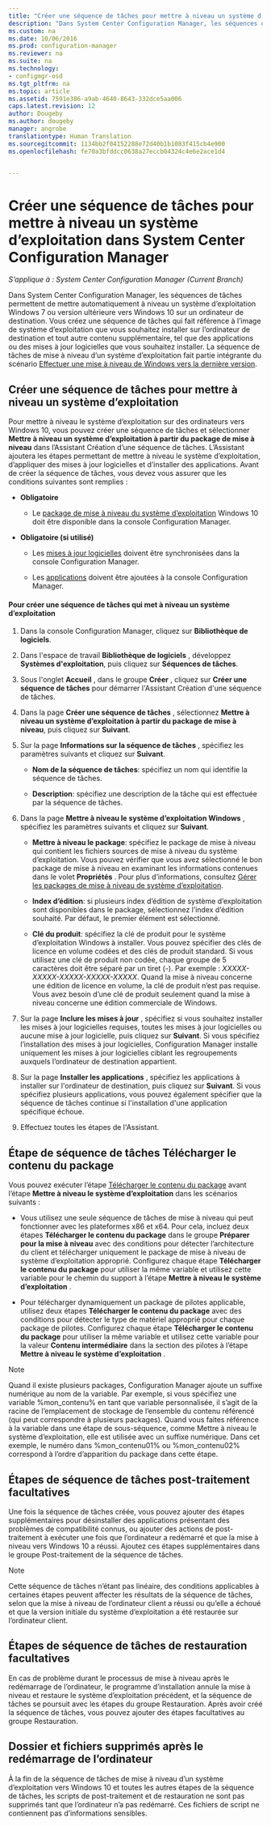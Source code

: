 ```yaml
---
title: "Créer une séquence de tâches pour mettre à niveau un système d’exploitation | Configuration Manager"
description: "Dans System Center Configuration Manager, les séquences de tâches permettent de mettre automatiquement à niveau un système d’exploitation Windows 7 ou version ultérieure vers Windows 10."
ms.custom: na
ms.date: 10/06/2016
ms.prod: configuration-manager
ms.reviewer: na
ms.suite: na
ms.technology:
- configmgr-osd
ms.tgt_pltfrm: na
ms.topic: article
ms.assetid: 7591e386-a9ab-4640-8643-332dce5aa006
caps.latest.revision: 12
author: Dougeby
ms.author: dougeby
manager: angrobe
translationtype: Human Translation
ms.sourcegitcommit: 1134bb2f04152288e72d40b1b1083f415cb4e900
ms.openlocfilehash: fe70a3bfddcc0638a27eccb04324c4e6e2ace1d4


---
```

# <a name="create-a-task-sequence-to-upgrade-an-operating-system-in-system-center-configuration-manager"></a>Créer une séquence de tâches pour mettre à niveau un système d’exploitation dans System Center Configuration Manager

*S’applique à : System Center Configuration Manager (Current Branch)*

Dans System Center Configuration Manager, les séquences de tâches permettent de mettre automatiquement à niveau un système d’exploitation Windows 7 ou version ultérieure vers Windows 10 sur un ordinateur de destination. Vous créez une séquence de tâches qui fait référence à l’image de système d’exploitation que vous souhaitez installer sur l’ordinateur de destination et tout autre contenu supplémentaire, tel que des applications ou des mises à jour logicielles que vous souhaitez installer. La séquence de tâches de mise à niveau d’un système d’exploitation fait partie intégrante du scénario [Effectuer une mise à niveau de Windows vers la dernière version](upgrade-windows-to-the-latest-version.md).  

##  <a name="a-namebkmkupgradeosa-create-a-task-sequence-to-upgrade-an-operating-system"></a><a name="BKMK_UpgradeOS"></a> Créer une séquence de tâches pour mettre à niveau un système d’exploitation  
 Pour mettre à niveau le système d’exploitation sur des ordinateurs vers Windows 10, vous pouvez créer une séquence de tâches et sélectionner **Mettre à niveau un système d’exploitation à partir du package de mise à niveau** dans l’Assistant Création d’une séquence de tâches. L’Assistant ajoutera les étapes permettant de mettre à niveau le système d’exploitation, d’appliquer des mises à jour logicielles et d’installer des applications. Avant de créer la séquence de tâches, vous devez vous assurer que les conditions suivantes sont remplies :  

-   **Obligatoire**  

     - Le [package de mise à niveau du système d’exploitation](../get-started/manage-operating-system-upgrade-packages.md) Windows 10 doit être disponible dans la console Configuration Manager.  

-   **Obligatoire (si utilisé)**  

    -   Les [mises à jour logicielles](../../sum/get-started/synchronize-software-updates.md) doivent être synchronisées dans la console Configuration Manager.  

    -   Les [applications](../../apps/deploy-use/create-applications.md) doivent être ajoutées à la console Configuration Manager.  

#### <a name="to-create-a-task-sequence-that-upgrades-an-operating-system"></a>Pour créer une séquence de tâches qui met à niveau un système d’exploitation  

1.  Dans la console Configuration Manager, cliquez sur **Bibliothèque de logiciels**.  

2.  Dans l'espace de travail **Bibliothèque de logiciels** , développez **Systèmes d'exploitation**, puis cliquez sur **Séquences de tâches**.  

3.  Sous l'onglet **Accueil** , dans le groupe **Créer** , cliquez sur **Créer une séquence de tâches** pour démarrer l'Assistant Création d'une séquence de tâches.  

4.  Dans la page **Créer une séquence de tâches** , sélectionnez **Mettre à niveau un système d’exploitation à partir du package de mise à niveau**, puis cliquez sur **Suivant**.  

5.  Sur la page **Informations sur la séquence de tâches** , spécifiez les paramètres suivants et cliquez sur **Suivant**.  

    -   **Nom de la séquence de tâches**: spécifiez un nom qui identifie la séquence de tâches.  

    -   **Description**: spécifiez une description de la tâche qui est effectuée par la séquence de tâches.  

6.  Dans la page **Mettre à niveau le système d’exploitation Windows** , spécifiez les paramètres suivants et cliquez sur **Suivant**.  

    -   **Mettre à niveau le package**: spécifiez le package de mise à niveau qui contient les fichiers sources de mise à niveau du système d’exploitation. Vous pouvez vérifier que vous avez sélectionné le bon package de mise à niveau en examinant les informations contenues dans le volet **Propriétés** . Pour plus d’informations, consultez [Gérer les packages de mise à niveau de système d’exploitation](../get-started/manage-operating-system-upgrade-packages.md).  

    -   **Index d’édition**: si plusieurs index d’édition de système d’exploitation sont disponibles dans le package, sélectionnez l’index d’édition souhaité. Par défaut, le premier élément est sélectionné.  

    -   **Clé du produit**: spécifiez la clé de produit pour le système d’exploitation Windows à installer. Vous pouvez spécifier des clés de licence en volume codées et des clés de produit standard. Si vous utilisez une clé de produit non codée, chaque groupe de 5 caractères doit être séparé par un tiret (-). Par exemple : *XXXXX-XXXXX-XXXXX-XXXXX-XXXXX*. Quand la mise à niveau concerne une édition de licence en volume, la clé de produit n’est pas requise. Vous avez besoin d’une clé de produit seulement quand la mise à niveau concerne une édition commerciale de Windows.  

7.  Sur la page **Inclure les mises à jour** , spécifiez si vous souhaitez installer les mises à jour logicielles requises, toutes les mises à jour logicielles ou aucune mise à jour logicielle, puis cliquez sur **Suivant**. Si vous spécifiez l’installation des mises à jour logicielles, Configuration Manager installe uniquement les mises à jour logicielles ciblant les regroupements auxquels l’ordinateur de destination appartient.  

8.  Sur la page **Installer les applications** , spécifiez les applications à installer sur l'ordinateur de destination, puis cliquez sur **Suivant**. Si vous spécifiez plusieurs applications, vous pouvez également spécifier que la séquence de tâches continue si l'installation d'une application spécifique échoue.  

9. Effectuez toutes les étapes de l'Assistant.  

## <a name="download-package-content-task-sequence-step"></a>Étape de séquence de tâches Télécharger le contenu du package  
 Vous pouvez exécuter l’étape [Télécharger le contenu du package](../understand/task-sequence-steps.md#BKMK_DownloadPackageContent) avant l’étape **Mettre à niveau le système d’exploitation** dans les scénarios suivants :  

-   Vous utilisez une seule séquence de tâches de mise à niveau qui peut fonctionner avec les plateformes x86 et x64. Pour cela, incluez deux étapes **Télécharger le contenu du package** dans le groupe **Préparer pour la mise à niveau** avec des conditions pour détecter l’architecture du client et télécharger uniquement le package de mise à niveau de système d’exploitation approprié. Configurez chaque étape **Télécharger le contenu du package** pour utiliser la même variable et utilisez cette variable pour le chemin du support à l’étape **Mettre à niveau le système d’exploitation** .  

-   Pour télécharger dynamiquement un package de pilotes applicable, utilisez deux étapes **Télécharger le contenu du package** avec des conditions pour détecter le type de matériel approprié pour chaque package de pilotes. Configurez chaque étape **Télécharger le contenu du package** pour utiliser la même variable et utilisez cette variable pour la valeur **Contenu intermédiaire** dans la section des pilotes à l’étape **Mettre à niveau le système d’exploitation** .  

   > [!NOTE]
   > Quand il existe plusieurs packages, Configuration Manager ajoute un suffixe numérique au nom de la variable. Par exemple, si vous spécifiez une variable %mon_contenu% en tant que variable personnalisée, il s’agit de la racine de l’emplacement de stockage de l’ensemble du contenu référencé (qui peut correspondre à plusieurs packages). Quand vous faites référence à la variable dans une étape de sous-séquence, comme Mettre à niveau le système d’exploitation, elle est utilisée avec un suffixe numérique. Dans cet exemple, le numéro dans %mon_contenu01% ou %mon_contenu02% correspond à l’ordre d’apparition du package dans cette étape.

## <a name="optional-post-processing-task-sequence-steps"></a>Étapes de séquence de tâches post-traitement facultatives  
 Une fois la séquence de tâches créée, vous pouvez ajouter des étapes supplémentaires pour désinstaller des applications présentant des problèmes de compatibilité connus, ou ajouter des actions de post-traitement à exécuter une fois que l’ordinateur a redémarré et que la mise à niveau vers Windows 10 a réussi. Ajoutez ces étapes supplémentaires dans le groupe Post-traitement de la séquence de tâches.  

> [!NOTE]  
>  Cette séquence de tâches n’étant pas linéaire, des conditions applicables à certaines étapes peuvent affecter les résultats de la séquence de tâches, selon que la mise à niveau de l’ordinateur client a réussi ou qu’elle a échoué et que la version initiale du système d’exploitation a été restaurée sur l’ordinateur client.  

## <a name="optional-rollback-task-sequence-steps"></a>Étapes de séquence de tâches de restauration facultatives  
 En cas de problème durant le processus de mise à niveau après le redémarrage de l’ordinateur, le programme d’installation annule la mise à niveau et restaure le système d’exploitation précédent, et la séquence de tâches se poursuit avec les étapes du groupe Restauration. Après avoir créé la séquence de tâches, vous pouvez ajouter des étapes facultatives au groupe Restauration.  

## <a name="folder-and-files-removed-after-computer-restart"></a>Dossier et fichiers supprimés après le redémarrage de l’ordinateur  
 À la fin de la séquence de tâches de mise à niveau d’un système d’exploitation vers Windows 10 et toutes les autres étapes de la séquence de tâches, les scripts de post-traitement et de restauration ne sont pas supprimés tant que l’ordinateur n’a pas redémarré.  Ces fichiers de script ne contiennent pas d’informations sensibles.  



<!--HONumber=Nov16_HO1-->


